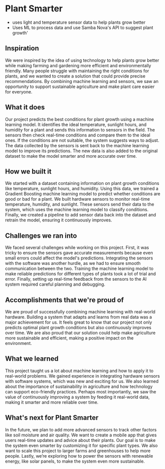 # Plant Smarter
- uses light and temperature sensor data to help plants grow better
- Uses ML to process data and use Samba Nova's API to suggest plant growth'

## Inspiration
We were inspired by the idea of using technology to help plants grow better while making farming and gardening more efficient and environmentally friendly. Many people struggle with maintaining the right conditions for plants, and we wanted to create a solution that could provide precise recommendations. By combining machine learning and sensors, we saw an opportunity to support sustainable agriculture and make plant care easier for everyone.

## What it does
Our project predicts the best conditions for plant growth using a machine learning model. It identifies the ideal temperature, sunlight hours, and humidity for a plant and sends this information to sensors in the field. The sensors then check real-time conditions and compare them to the ideal ones. If the conditions are not suitable, the system suggests ways to adjust. The data collected by the sensors is sent back to the machine learning model to improve its predictions. The new data is also added to the original dataset to make the model smarter and more accurate over time.

## How we built it
We started with a dataset containing information on plant growth conditions like temperature, sunlight hours, and humidity. Using this data, we trained a Gradient Boosting machine learning model to predict whether conditions are good or bad for a plant. We built hardware sensors to monitor real-time temperature, humidity, and sunlight. These sensors send their data to the system, which uses the machine learning model to classify conditions. Finally, we created a pipeline to add sensor data back into the dataset and retrain the model, ensuring it continuously improves.

## Challenges we ran into
We faced several challenges while working on this project. First, it was tricky to ensure the sensors gave accurate measurements because even small errors could affect the model's predictions. Integrating the sensors with the software was another hurdle, as we had to ensure smooth communication between the two. Training the machine learning model to make reliable predictions for different types of plants took a lot of trial and error. Finally, setting up real-time feedback from the sensors to the AI system required careful planning and debugging.

## Accomplishments that we're proud of
We are proud of successfully combining machine learning with real-world hardware. Building a system that adapts and learns from real data was a major achievement for us. It feels great to know that our project not only predicts optimal plant growth conditions but also continuously improves over time. We are also proud that our solution could help make agriculture more sustainable and efficient, making a positive impact on the environment.

## What we learned
This project taught us a lot about machine learning and how to apply it to real-world problems. We gained experience in integrating hardware sensors with software systems, which was new and exciting for us. We also learned about the importance of sustainability in agriculture and how technology can support eco-friendly practices. Perhaps most importantly, we saw the value of continuously improving a system by feeding it real-world data, making it smarter and more reliable over time.

## What's next for Plant Smarter
In the future, we plan to add more advanced sensors to track other factors like soil moisture and air quality. We want to create a mobile app that gives users real-time updates and advice about their plants. Our goal is to make the system even smarter by customizing it for specific plant types. We also want to scale this project to larger farms and greenhouses to help more people. Lastly, we’re exploring how to power the sensors with renewable energy, like solar panels, to make the system even more sustainable.
